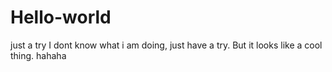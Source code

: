 # Hello-world
just a try
I dont know what i am doing, just have a try. 
But it looks like a cool thing. hahaha
